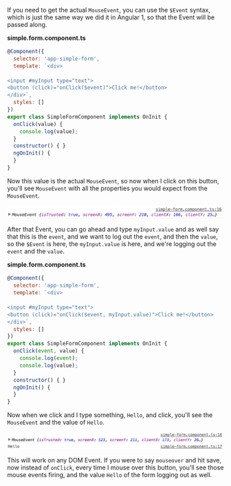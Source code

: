 If you need to get the actual `MouseEvent`, you can use the `$Event` syntax, which is just the same way we did it in Angular 1, so that the Event will be passed along. 

**simple.form.component.ts**
``` javascript
@Component({
  selector: 'app-simple-form',
  template: `<div>

<input #myInput type="text">
<button (click)="onClick($event)">Click me!</button>
</div>`,
  styles: []
})
export class SimpleFormComponent implements OnInit {
  onClick(value) {
    console.log(value);
  }
  constructor() { }
  ngOnInit() {
  }
}
```
Now this value is the actual `MouseEvent`, so now when I click on this button, you'll see `MouseEvent` with all the properties you would expect from the `MouseEvent`.

![MouseEvent](../images/angular-2-events-in-depth-MouseEvent.png)

After that Event, you can go ahead and type `myInput.value` and as well say that this is the `event`, and we want to log out the `event`, and then the `value`, so the `$Event` is here, the `myInput.value` is here, and we're logging out the `event` and the `value`. 

**simple.form.component.ts**
``` javascript
@Component({
  selector: 'app-simple-form',
  template: `<div>

<input #myInput type="text">
<button (click)="onClick($event, myInput.value)">Click me!</button>
</div>`,
  styles: []
})
export class SimpleFormComponent implements OnInit {
  onClick(event, value) {
    console.log(event);
    console.log(value);
  }
  constructor() { }
  ngOnInit() {
  }
}
```
Now when we click and I type something, `Hello`, and click, you'll see the `MouseEvent` and the value of `Hello`.

![MouseEvent with Value](../images/angular-2-events-in-depth-MouseEvent-with-value.png)

This will work on any DOM Event. If you were to say `mouseover` and hit save, now instead of `onClick`, every time I mouse over this button, you'll see those mouse events firing, and the value `Hello` of the form logging out as well.